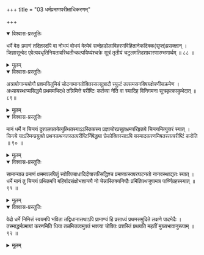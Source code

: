 +++
title = "03 धर्मप्रमाणपरीक्षाधिकरणम्"

+++



<details open><summary>विश्वास-प्रस्तुतिः</summary>

धर्मे वेदः प्रमाणं तदितरदपि वा नोभयं वोभयं वेत्येवं सन्देहडोलाविहरणविहितानेकदिक्क(सृप्त)प्रसक्तान् । जिज्ञासून्वेद एवेत्यवधृतिनियतावस्थितीन्कल्पयिष्यंश्चक्रे सूत्रं तृतीयं चटुलमतिदशावारणारम्भणार्थम् ॥ ८८ ॥
</details>

<details><summary>मूलम्</summary>

धर्मे वेदः प्रमाणं तदितरदपि वा नोभयं वोभयं वेत्येवं सन्देहडोलाविहरणविहितानेकदिक्क(सृप्त)प्रसक्तान् । जिज्ञासून्वेद एवेत्यवधृतिनियतावस्थितीन्कल्पयिष्यंश्चक्रे सूत्रं तृतीयं चटुलमतिदशावारणारम्भणार्थम् ॥ ८८ ॥
</details>


<details open><summary>विश्वास-प्रस्तुतिः</summary>

अत्रायोगान्ययोगौ प्रशमयितुमियं चोदनामानतोक्तिस्सत्सूत्रादौ स्फुटं तत्समसनविषयक्षेपणीयक्रमेण । अध्यायस्थाप्यसिद्ध्यै प्रथममभिदधे तन्निमित्ते परीष्टिः कर्तव्या नेति वा स्यादिह विनिगमना सूत्रकृत्काकुभेदात् ॥८९॥
</details>

<details><summary>मूलम्</summary>

अत्रायोगान्ययोगौ प्रशमयितुमियं चोदनामानतोक्तिस्सत्सूत्रादौ स्फुटं तत्समसनविषयक्षेपणीयक्रमेण । अध्यायस्थाप्यसिद्ध्यै प्रथममभिदधे तन्निमित्ते परीष्टिः कर्तव्या नेति वा स्यादिह विनिगमना सूत्रकृत्काकुभेदात् ॥८९॥
</details>


<details open><summary>विश्वास-प्रस्तुतिः</summary>

मानं धर्मे न चिन्त्यं दुरपलपतयेत्युत्थितस्याऽऽस्तिकस्य प्रज्ञाचोरप्रसूतभ्रमपरिहृतये चिन्त्यमित्युत्तरं स्यात् । चिन्त्ये याऽस्मिन्प्रयुक्ते प्रथनकथनतस्तत्परीष्टिर्निषेद्ध्या छेकोक्तिस्साऽपि यस्मादकरणमिषतस्तत्परीष्टिं करोति ॥ ९० ॥
</details>

<details><summary>मूलम्</summary>

मानं धर्मे न चिन्त्यं दुरपलपतयेत्युत्थितस्याऽऽस्तिकस्य प्रज्ञाचोरप्रसूतभ्रमपरिहृतये चिन्त्यमित्युत्तरं स्यात् । चिन्त्ये याऽस्मिन्प्रयुक्ते प्रथनकथनतस्तत्परीष्टिर्निषेद्ध्या छेकोक्तिस्साऽपि यस्मादकरणमिषतस्तत्परीष्टिं करोति ॥ ९० ॥
</details>


<details open><summary>विश्वास-प्रस्तुतिः</summary>

सामान्यान्न प्रमाणं क्षममपलपितुं स्वोक्तिबाधादिदोषात्तत्सिद्धिश्च प्रमाणात्स्वपरघटनतो नानवस्थाद्यतः स्यात् । धर्मे मानं तु चिन्त्यं प्रथितमपि बहिर्वादसंक्षोभशान्त्यै नो चेन्नास्तिक्यनिष्ठैः प्रमितिपथजुषामत्र पार्ष्णिग्रहस्स्यात् ॥ ९१ ॥
</details>

<details><summary>मूलम्</summary>

सामान्यान्न प्रमाणं क्षममपलपितुं स्वोक्तिबाधादिदोषात्तत्सिद्धिश्च प्रमाणात्स्वपरघटनतो नानवस्थाद्यतः स्यात् । धर्मे मानं तु चिन्त्यं प्रथितमपि बहिर्वादसंक्षोभशान्त्यै नो चेन्नास्तिक्यनिष्ठैः प्रमितिपथजुषामत्र पार्ष्णिग्रहस्स्यात् ॥ ९१ ॥
</details>


<details open><summary>विश्वास-प्रस्तुतिः</summary>

वेदो धर्मे निमित्तं स्वयमपि भविता तद्विधानात्तथाऽपि प्रामाण्यं हि प्रसाध्यं प्रथमसमुदिते लक्षणे पादभेदैः । तस्माद्धर्मप्रमायां करणमिति धिया तन्नमित्तत्वमुक्तं भक्त्या चोक्तिः प्रशस्तिं प्रथयति महतीं मुख्यभावानुरूपाम् ॥ ९२ ॥
</details>

<details><summary>मूलम्</summary>

वेदो धर्मे निमित्तं स्वयमपि भविता तद्विधानात्तथाऽपि प्रामाण्यं हि प्रसाध्यं प्रथमसमुदिते लक्षणे पादभेदैः । तस्माद्धर्मप्रमायां करणमिति धिया तन्नमित्तत्वमुक्तं भक्त्या चोक्तिः प्रशस्तिं प्रथयति महतीं मुख्यभावानुरूपाम् ॥ ९२ ॥
</details>